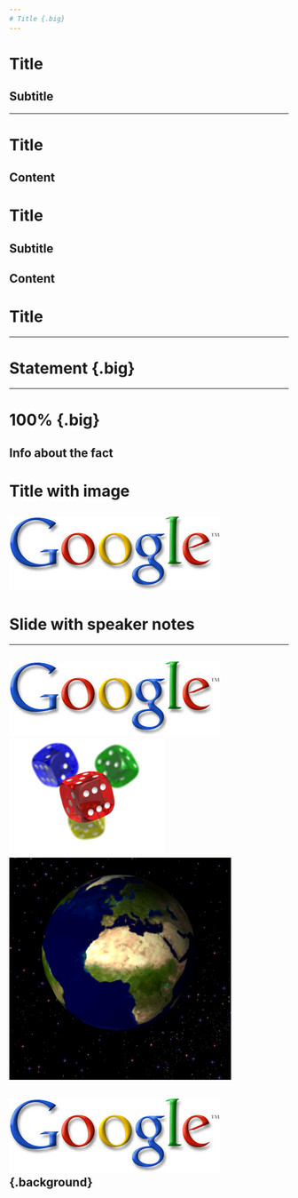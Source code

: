 ```yaml
---
# Title {.big}
---
```

# Title
## Subtitle
---
# Title
Content
---
# Title
## Subtitle
Content
---
# Title
---
# Statement {.big}
---
# 100% {.big}
Info about the fact
---
# Title with image
![Image](./example/images/sample_jpg.jpg)
---
# Slide with speaker notes

<!--
Speaker notes
-->
---
![Image 1](./example/images/sample_jpg.jpg)
![Image 2](./example/images/sample_png.png)
![Image 3](./example/images/sample_gif.gif)
---
![Image](./example/images/sample_jpg.jpg){.background}
---